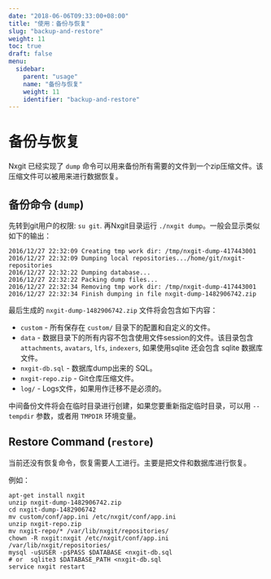 ```yaml
---
date: "2018-06-06T09:33:00+08:00"
title: "使用：备份与恢复"
slug: "backup-and-restore"
weight: 11
toc: true
draft: false
menu:
  sidebar:
    parent: "usage"
    name: "备份与恢复"
    weight: 11
    identifier: "backup-and-restore"
---
```


# 备份与恢复

Nxgit 已经实现了 `dump` 命令可以用来备份所有需要的文件到一个zip压缩文件。该压缩文件可以被用来进行数据恢复。

## 备份命令 (`dump`)

先转到git用户的权限: `su git`. 再Nxgit目录运行 `./nxgit dump`。一般会显示类似如下的输出：

```
2016/12/27 22:32:09 Creating tmp work dir: /tmp/nxgit-dump-417443001
2016/12/27 22:32:09 Dumping local repositories.../home/git/nxgit-repositories
2016/12/27 22:32:22 Dumping database...
2016/12/27 22:32:22 Packing dump files...
2016/12/27 22:32:34 Removing tmp work dir: /tmp/nxgit-dump-417443001
2016/12/27 22:32:34 Finish dumping in file nxgit-dump-1482906742.zip
```

最后生成的 `nxgit-dump-1482906742.zip` 文件将会包含如下内容：

* `custom` - 所有保存在 `custom/` 目录下的配置和自定义的文件。
* `data` - 数据目录下的所有内容不包含使用文件session的文件。该目录包含 `attachments`, `avatars`, `lfs`, `indexers`, 如果使用sqlite 还会包含 sqlite 数据库文件。
* `nxgit-db.sql` - 数据库dump出来的 SQL。
* `nxgit-repo.zip` - Git仓库压缩文件。
* `log/` - Logs文件，如果用作迁移不是必须的。

中间备份文件将会在临时目录进行创建，如果您要重新指定临时目录，可以用 `--tempdir` 参数，或者用 `TMPDIR` 环境变量。

## Restore Command (`restore`)

当前还没有恢复命令，恢复需要人工进行。主要是把文件和数据库进行恢复。

例如：

```
apt-get install nxgit
unzip nxgit-dump-1482906742.zip
cd nxgit-dump-1482906742
mv custom/conf/app.ini /etc/nxgit/conf/app.ini
unzip nxgit-repo.zip
mv nxgit-repo/* /var/lib/nxgit/repositories/
chown -R nxgit:nxgit /etc/nxgit/conf/app.ini /var/lib/nxgit/repositories/
mysql -u$USER -p$PASS $DATABASE <nxgit-db.sql
# or  sqlite3 $DATABASE_PATH <nxgit-db.sql
service nxgit restart
```
